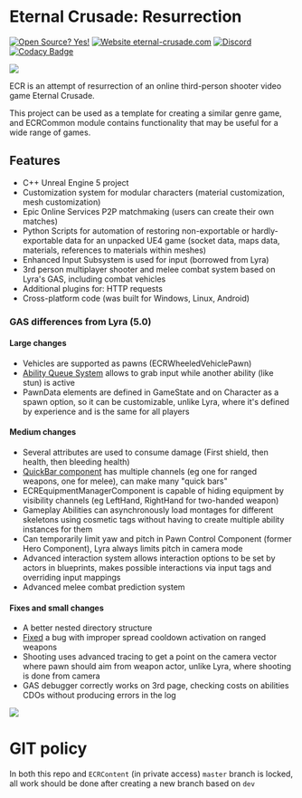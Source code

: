 # Eternal Crusade: Resurrection

[![Open Source? Yes!](https://badgen.net/badge/Open%20Source%20%3F/Yes%21/blue?icon=github)](https://github.com/JediKnightChan/EternalCrusadeResurrection/)
[![Website eternal-crusade.com](https://img.shields.io/website-up-down-green-red/https/eternal-crusade.com.svg)](https://eternal-crusade.com/)
[![Discord](https://badgen.net/badge/icon/discord?icon=discord&label)](https://discord.gg/Jzs3Bp3WCK)
[![Codacy Badge](https://app.codacy.com/project/badge/Grade/1e8058e9e34c44f88a501d0dff789ea0)](https://www.codacy.com/gh/JediKnightChan/EternalCrusadeResurrection/dashboard?utm_source=github.com&amp;utm_medium=referral&amp;utm_content=JediKnightChan/EternalCrusadeResurrection&amp;utm_campaign=Badge_Grade)

![](https://eternal-crusade.com/dist/images/ec.webp)

ECR is an attempt of resurrection of an online third-person shooter video game Eternal Crusade.

This project can be used as a template for creating a similar genre game, and ECRCommon module contains functionality
that may be useful for a wide range of games.

## Features

- C++ Unreal Engine 5 project
- Customization system for modular characters (material customization, mesh customization)
- Epic Online Services P2P matchmaking (users can create their own matches)
- Python Scripts for automation of restoring non-exportable or hardly-exportable data for an unpacked UE4 game (socket
  data, maps data, materials, references to materials within meshes)
- Enhanced Input Subsystem is used for input (borrowed from Lyra)
- 3rd person multiplayer shooter and melee combat system based on Lyra's GAS, including combat vehicles
- Additional plugins for: HTTP requests
- Cross-platform code (was built for Windows, Linux, Android)

### GAS differences from Lyra (5.0)

#### Large changes

- Vehicles are supported as pawns (ECRWheeledVehiclePawn)
- [Ability Queue System](https://github.com/JediKnightChan/EternalCrusadeResurrection/commit/d9096523e16c7203f4ac2663be893c6969a5f803)
  allows to grab input while another ability (like stun) is active
- PawnData elements are defined in GameState and on Character as a spawn option, so it can be customizable, unlike Lyra,
  where it's defined by experience and is the same for all players

#### Medium changes

- Several attributes are used to consume damage (First shield, then health, then bleeding health)
- [QuickBar component](https://github.com/JediKnightChan/EternalCrusadeResurrection/blob/master/Source/ECR/Public/Gameplay/Equipment/ECRQuickBarComponent.h)
  has multiple channels (eg one for ranged weapons, one for melee), can make many "quick bars"
- ECREquipmentManagerComponent is capable of hiding equipment by visibility channels (eg LeftHand, RightHand for
  two-handed weapon)
- Gameplay Abilities can asynchronously load montages for different skeletons using cosmetic tags without having to
  create multiple ability instances for them
- Can temporarily limit yaw and pitch in Pawn Control Component (former Hero Component), Lyra always limits pitch in camera mode
- Advanced interaction system allows interaction options to be set by actors in blueprints, makes possible interactions
  via input tags and overriding input mappings
- Advanced melee combat prediction system

#### Fixes and small changes

- A better nested directory structure
- [Fixed](https://github.com/JediKnightChan/EternalCrusadeResurrection/commit/2990e9dba32ed76332775ed27df2977768a5d257)
  a bug with improper spread cooldown activation on ranged weapons
- Shooting uses advanced tracing to get a point on the camera vector where pawn should aim from weapon actor, unlike
  Lyra, where shooting is done from camera
- GAS debugger correctly works on 3rd page, checking costs on abilities CDOs without producing errors in the log

![](https://eternal-crusade.com/dist/images/github/melee_prediction.jpg)

# GIT policy

In both this repo and `ECRContent` (in private access) `master` branch is locked, all work should be done
after creating a new branch based on `dev`